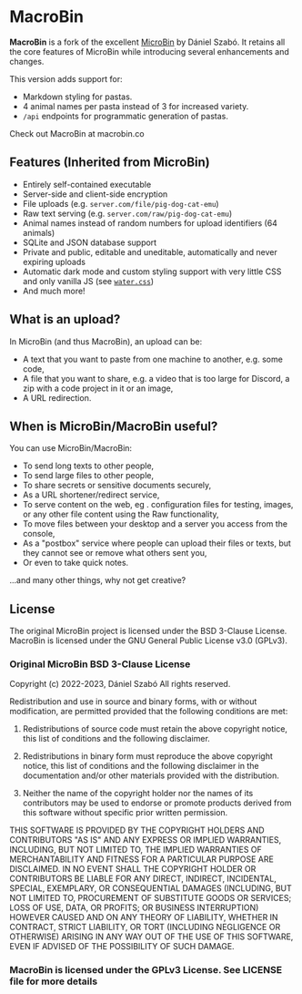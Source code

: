 # MacroBin

**MacroBin** is a fork of the excellent [MicroBin](https://github.com/szabodanika/microbin) by Dániel Szabó. It retains all the core features of MicroBin while introducing several enhancements and changes.

This version adds support for:

* Markdown styling for pastas.
* 4 animal names per pasta instead of 3 for increased variety.
* `/api` endpoints for programmatic generation of pastas.

Check out MacroBin at macrobin.co

## Features (Inherited from MicroBin)

* Entirely self-contained executable
* Server-side and client-side encryption
* File uploads (e.g. `server.com/file/pig-dog-cat-emu`)
* Raw text serving (e.g. `server.com/raw/pig-dog-cat-emu`)
* Animal names instead of random numbers for upload identifiers (64 animals)
* SQLite and JSON database support
* Private and public, editable and uneditable, automatically and never expiring uploads
* Automatic dark mode and custom styling support with very little CSS and only vanilla JS (see [`water.css`](https://github.com/kognise/water.css))
* And much more!

## What is an upload?

In MicroBin (and thus MacroBin), an upload can be:

* A text that you want to paste from one machine to another, e.g. some code,
* A file that you want to share, e.g. a video that is too large for Discord, a zip with a code project in it or an image,
* A URL redirection.

## When is MicroBin/MacroBin useful?

You can use MicroBin/MacroBin:

* To send long texts to other people,
* To send large files to other people,
* To share secrets or sensitive documents securely,
* As a URL shortener/redirect service,
* To serve content on the web, eg . configuration files for testing, images, or any other file content using the Raw functionality,
* To move files between your desktop and a server you access from the console,
* As a "postbox" service where people can upload their files or texts, but they cannot see or remove what others sent you,
* Or even to take quick notes.

...and many other things, why not get creative?

## License

The original MicroBin project is licensed under the BSD 3-Clause License. MacroBin is licensed under the GNU General Public License v3.0 (GPLv3).

### Original MicroBin BSD 3-Clause License

Copyright (c) 2022-2023, Dániel Szabó
All rights reserved.

Redistribution and use in source and binary forms, with or without
modification, are permitted provided that the following conditions are met:

1. Redistributions of source code must retain the above copyright notice, this
   list of conditions and the following disclaimer.

2. Redistributions in binary form must reproduce the above copyright notice,
   this list of conditions and the following disclaimer in the documentation
   and/or other materials provided with the distribution.

3. Neither the name of the copyright holder nor the names of its
   contributors may be used to endorse or promote products derived from
   this software without specific prior written permission.

THIS SOFTWARE IS PROVIDED BY THE COPYRIGHT HOLDERS AND CONTRIBUTORS "AS IS"
AND ANY EXPRESS OR IMPLIED WARRANTIES, INCLUDING, BUT NOT LIMITED TO, THE
IMPLIED WARRANTIES OF MERCHANTABILITY AND FITNESS FOR A PARTICULAR PURPOSE ARE
DISCLAIMED. IN NO EVENT SHALL THE COPYRIGHT HOLDER OR CONTRIBUTORS BE LIABLE
FOR ANY DIRECT, INDIRECT, INCIDENTAL, SPECIAL, EXEMPLARY, OR CONSEQUENTIAL
DAMAGES (INCLUDING, BUT NOT LIMITED TO, PROCUREMENT OF SUBSTITUTE GOODS OR
SERVICES; LOSS OF USE, DATA, OR PROFITS; OR BUSINESS INTERRUPTION) HOWEVER
CAUSED AND ON ANY THEORY OF LIABILITY, WHETHER IN CONTRACT, STRICT LIABILITY,
OR TORT (INCLUDING NEGLIGENCE OR OTHERWISE) ARISING IN ANY WAY OUT OF THE USE
OF THIS SOFTWARE, EVEN IF ADVISED OF THE POSSIBILITY OF SUCH DAMAGE.

### MacroBin is licensed under the GPLv3 License. See LICENSE file for more details
